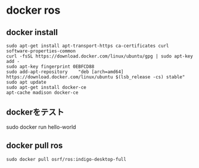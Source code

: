 # docker ros

## docker install
```
sudo apt-get install apt-transport-https ca-certificates curl software-properties-common
curl -fsSL https://download.docker.com/linux/ubuntu/gpg | sudo apt-key add -
sudo apt-key fingerprint 0EBFCD88
sudo add-apt-repository    "deb [arch=amd64] https://download.docker.com/linux/ubuntu $(lsb_release -cs) stable"
sudo apt update
sudo apt-get install docker-ce
apt-cache madison docker-ce
```
## dockerをテスト
sudo docker run hello-world

## docker pull ros
```
sudo docker pull osrf/ros:indigo-desktop-full
```

